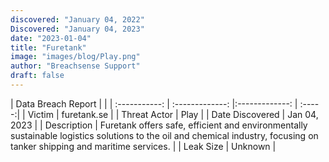 ```yaml
---
discovered: "January 04, 2022"
Discovered: "January 04, 2023"
date: "2023-01-04"
title: "Furetank"
image: "images/blog/Play.png"
author: "Breachsense Support"
draft: false
---
```


| Data Breach Report           |              | 
| :-----------: | :-------------:     |:-------------:    | :-----:|
| Victim      | furetank.se      | 
| Threat Actor      | Play      | 
| Date Discovered      | Jan 04, 2023      | 
| Description      | Furetank offers safe, efficient and environmentally sustainable logistics solutions to the oil and chemical industry, focusing on tanker shipping and maritime services.      | 
| Leak Size      | Unknown      | 

